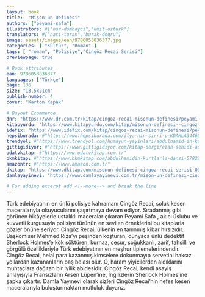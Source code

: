 ```yaml
---
layout: book
title:  "Mişon'un Definesi"
authors: ["peyami-safa"]
illustrators: #["nur-dombayci","umit-ozturk"]
translators: #["naci-turan","burak-dogru"]
image: assets/images/ean/9786053836377.jpg
categories: [ "Kültür", "Roman" ]
tags: [ "roman", "Polisiye","Cingöz Recai Serisi"]
previewpage: true

# Book attributes
ean: 9786053836377
languages: ["Türkçe"]
page: 136
size: "13,5x21cm"
publish-number: 4
cover: "Karton Kapak"

# Buyout Ecommerce
dnr: "https://www.dr.com.tr/kitap/cingoz-recai-misonun-definesi/peyami-safa/edebiyat/roman/polisiye/urunno=0000000547204"
kitapyurdu: "https://www.kitapyurdu.com/kitap/misonun-definesi--cingoz-recai/5913.html&filter_name=mi%C5%9Fon%27un+definesi"
idefix: "https://www.idefix.com/kitap/cingoz-recai-misonun-definesi/peyami-safa/edebiyat/roman/polisiye/urunno=0000000547204"
hepsiburada: #"https://www.hepsiburada.com/ilya-nin-sirri-p-KDAMLA34465"
trendyol: #"https://www.trendyol.com/humayun-yayinlari/abdulhamid-in-kurtlarla-dansi-1-p-156300963"
gittigidiyor: #"https://www.gittigidiyor.com/kitap-dergi/ezan-sehidi-adnan-menderes_pdp_732728793"
odatvkitap: #"https://www.odatvkitap.com.tr"
bkmkitap: #"https://www.bkmkitap.com/abdulhamidin-kurtlarla-dansi-578226"
amazontr: #"https://www.amazon.com.tr"
dkitap: "https://www.dkitap.com/misonun-definesi-cingoz-recai-serisi-03"
damlayayinevi: "https://www.damlayayinevi.com.tr/mison-un-definesi-cingoz-recai-serisi-03"

# For adding excerpt add <!--more--> and break the line
---
```

Türk edebiyatının en ünlü polisiye kahramanı Cingöz Recai, soluk kesen maceralarıyla okuyucularını şaşırtmaya devam ediyor. Sıradanmış gibi görünen hikâyelerle ustalıklı maceralar çıkaran Peyami Safa , akıcı üslubu ve kuvvetli kurgusuyla polisiye türünün en sevilen örneklerini bu kitaplarla gözler önüne seriyor.
Cingöz Recai, ülkenin en tanınmış kibar hırsızıdır. Başkomiser Mehmed Rıza’yı peşinden koşturan, dünyaca ünlü dedektif Sherlock Holmes’e kök söktüren, kurnaz, cesur, soğukkanlı, zarif, tahsilli ve görgülü özellikleriyle Türk edebiyatının en meşhur tiplemelerindendir. Cingöz Recai, helal para kazanmış kimselere dokunmayıp servetini haksız yollardan kazananların baş belası olur. O, haram yiyicilerden aldıklarını muhtaçlara dağıtan bir iyilik abidesidir. Cingöz Recai, kendi asayiş anlayışıyla Fransızların Arsen Lüpen’ine, İngilizlerin Sherlock Holmes’ine şapka çıkartır. Damla Yayınevi olarak sizleri Cingöz Recai’nin nefes kesen maceralarıyla buluşturmaktan mutluluk duyarız.
<!--more--> 
